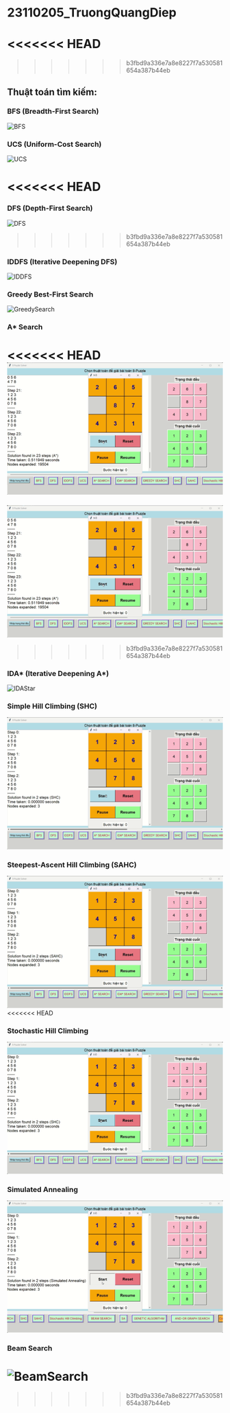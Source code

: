 # 23110205_TruongQuangDiep
<<<<<<< HEAD
=======

>>>>>>> b3fbd9a336e7a8e8227f7a530581654a387b44eb
## Thuật toán tìm kiếm:

### BFS (Breadth-First Search)
![BFS](gif_files/BFS.gif)

### UCS (Uniform-Cost Search)
![UCS](gif_files/UCS.gif)

<<<<<<< HEAD
=======
### DFS (Depth-First Search)
![DFS](gif_files/DFS.gif)

>>>>>>> b3fbd9a336e7a8e8227f7a530581654a387b44eb
### IDDFS (Iterative Deepening DFS)
![IDDFS](gif_files/IDDFS.gif)

### Greedy Best-First Search
![GreedySearch](gif_files/GreedySearch.gif)

### A* Search
<<<<<<< HEAD
![AStar](gif_files/ASTAR.gif)
=======
![AStar](gif_files/AStar.gif)
>>>>>>> b3fbd9a336e7a8e8227f7a530581654a387b44eb

### IDA* (Iterative Deepening A*)
![IDAStar](gif_files/IDASTAR.gif)

### Simple Hill Climbing (SHC)
![SHC](gif_files/SHC.gif)

### Steepest-Ascent Hill Climbing (SAHC)
![SAHC](gif_files/SAHC.gif)
<<<<<<< HEAD

### Stochastic Hill Climbing
![StochasticHC](gif_files/StoHC.gif)

### Simulated Annealing
![SA](gif_files/SA.gif)

### Beam Search 
![BeamSearch](gif_files/BeemSearch.gif)
=======
>>>>>>> b3fbd9a336e7a8e8227f7a530581654a387b44eb
